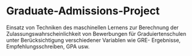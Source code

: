 # Graduate-Admissions-Project
Einsatz von Techniken des maschinellen Lernens zur Berechnung der Zulassungswahrscheinlichkeit von Bewerbungen für Graduiertenschulen unter Berücksichtigung verschiedener Variablen wie GRE- Ergebnisse, Empfehlungsschreiben, GPA usw.
